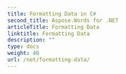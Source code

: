 ```yaml
---
title: Formatting Data in C#
second_title: Aspose.Words for .NET
articleTitle: Formatting Data
linktitle: Formatting Data
description: ""
type: docs
weight: 40
url: /net/formatting-data/
---
```


